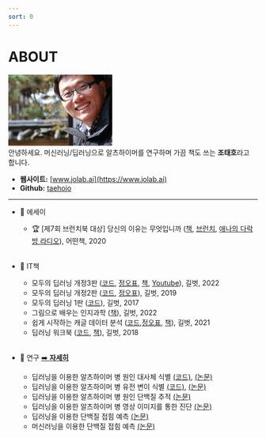 ```yaml
---
sort: 0
---
```


# ABOUT
![Taeho Jo](./images/taehojo.png)  
안녕하세요. 머신러닝/딥러닝으로 알츠하이머를 연구하며 가끔 책도 쓰는 **조태호**라고 합니다.

- **웹사이트:** [www.jolab.ai](https://www.jolab.ai)
- **Github:** [taehojo](https://github.com/taehojo)

---

* 📓 에세이
  + 🏆 [제7회 브런치북 대상] 당신의 이유는 무엇입니까 ([책](http://www.yes24.com/Product/Goods/90981164), [브런치](https://brunch.co.kr/brunchbook/not-this-world), [애나의 다락방 라디오](https://www.youtube.com/watch?v=szHI91_ZbBU)), 어떤책, 2020
<br/><br/>

* 📖 IT책
  + 모두의 딥러닝 개정3판  ([코드](https://github.com/taehojo/deeplearning), [정오표](https://taehojo.github.io/book/deeplearning-20231129.pdf), [책](http://www.yes24.com/Product/Goods/108553440), [Youtube](https://www.youtube.com/@taehojo)), 길벗, 2022
  + 모두의 딥러닝 개정2판 ([코드](https://github.com/taehojo/deeplearning-for-everyone-2nd), [정오표](https://taehojo.github.io/book/errata-20220511.pdf)), 길벗, 2019 
  + 모두의 딥러닝 1판 ([코드](https://github.com/taehojo/deeplearning-for-everyone-1st)), 길벗, 2017
  + 그림으로 배우는 인지과학 ([책](http://www.yes24.com/Product/Goods/108250950)), 길벗, 2022 
  + 쉽게 시작하는 캐글 데이터 분석  ([코드](https://github.com/taehojo/getting_started_with_kaggle),[정오표](https://taehojo.github.io/book/kaggle-092322.pdf), [책](http://www.yes24.com/Product/Goods/103526120)), 길벗, 2021 
  + 딥러닝 워크북 ([코드](https://github.com/taehojo/deeplearning-workshop), [책](http://www.yes24.com/Product/Goods/59789570)), 길벗, 2018
<br/><br/>

* 🔬 연구 [➡️ **자세히**](https://www.jolab.ai)
  + 딥러닝을 이용한 알츠하이머 병 원인 대사체 식별 [(코드)](https://github.com/taehojo/c-SWAT), [(논문)](https://www.thelancet.com/journals/ebiom/article/PIIS2352-3964(23)00386-9/fulltext)
  + 딥러닝을 이용한 알츠하이머 병 유전 변이 식별 [(코드)](https://github.com/taehojo/SWAT), [(논문)](https://pubmed.ncbi.nlm.nih.gov/35183061/)
  + 딥러닝을 이용한 알츠하이머 병 원인 단백질 추적 [(논문)](https://bmcbioinformatics.biomedcentral.com/articles/10.1186/s12859-020-03848-0)
  + 딥러닝을 이용한 알츠하이머 병 영상 이미지를 통한 진단 [(논문)](https://www.frontiersin.org/articles/10.3389/fnagi.2019.00220/full)
  + 딥러닝을 이용한 단백질 접힘 예측 [(논문)](https://www.nature.com/articles/srep17573) 
  + 머신러닝을 이용한 단백질 접힘 예측 [(논문)](https://bmcbioinformatics.biomedcentral.com/articles/10.1186/1471-2105-15-S11-S14)
<br/>
